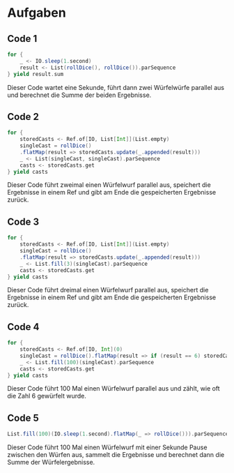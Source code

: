# Aufgaben

## Code 1
```scala
for {
    _ <- IO.sleep(1.second)
    result <- List(rollDice(), rollDice()).parSequence
} yield result.sum
```
Dieser Code wartet eine Sekunde, führt dann zwei Würfelwürfe parallel aus und berechnet die Summe der beiden Ergebnisse.

## Code 2
```scala
for {
    storedCasts <- Ref.of[IO, List[Int]](List.empty)
    singleCast = rollDice()
    .flatMap(result => storedCasts.update(_.appended(result)))
    _ <- List(singleCast, singleCast).parSequence
    casts <- storedCasts.get
} yield casts
```
Dieser Code führt zweimal einen Würfelwurf parallel aus, speichert die Ergebnisse in einem Ref und gibt am Ende die gespeicherten Ergebnisse zurück.

## Code 3
```scala
for {
    storedCasts <- Ref.of[IO, List[Int]](List.empty)
    singleCast = rollDice()
    .flatMap(result => storedCasts.update(_.appended(result)))
    _ <- List.fill(3)(singleCast).parSequence
    casts <- storedCasts.get
} yield casts
```
Dieser Code führt dreimal einen Würfelwurf parallel aus, speichert die Ergebnisse in einem Ref und gibt am Ende die gespeicherten Ergebnisse zurück.

## Code 4
```scala
for {
    storedCasts <- Ref.of[IO, Int](0)
    singleCast = rollDice().flatMap(result => if (result == 6) storedCasts.update(_ + 1) else IO.unit)
    _ <- List.fill(100)(singleCast).parSequence
    casts <- storedCasts.get
} yield casts
```
Dieser Code führt 100 Mal einen Würfelwurf parallel aus und zählt, wie oft die Zahl 6 gewürfelt wurde.

## Code 5
```scala
List.fill(100)(IO.sleep(1.second).flatMap(_ => rollDice())).parSequence.map(_.sum)
```
Dieser Code führt 100 Mal einen Würfelwurf mit einer Sekunde Pause zwischen den Würfen aus, sammelt die Ergebnisse und berechnet dann die Summe der Würfelergebnisse.